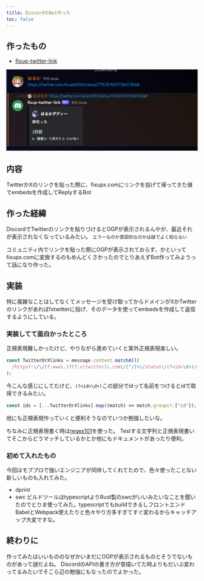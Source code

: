 ```yaml
---
title: DiscordのBot作った
toc: false
---
```


## 作ったもの

- [fixup-twitter-link](https://github.com/4m-mazi/fixup-twitter-link)

![](/assets/images/bot/preview.png)

## 内容

TwitterかXのリンクを貼った際に、fixupx.comにリンクを投げて帰ってきた値でembedsを作成してReplyするBot

## 作った経緯

DiscordでTwitterのリンクを貼りづけるとOGPが表示されるんやが、最近それが表示されなくなっているみたい。
`エラーなのか意図的なのかは謎でよく知らない`

コミュニティ内でリンクを貼った際にOGPが表示されておらず、かといってfixupx.comに変換するのもめんどくさかったのでとりあえずBot作ってみようって話になり作った。

## 実装

特に複雑なことはしてなくてメッセージを受け取ってからドメインがXかTwitterのリンクがあればfxtwitterに投げ、そのデータを使ってembedsを作成して返信するようにしている。

### 実装してて面白かったところ

正規表現難しかったけど、やりながら進めていくと案外正規表現楽しい。

```typescript
const TwitterOrXlinks = message.content.matchAll(
  /https?:\/\/(?:www\.)?(?:x|twitter)\.com\/[^/]+\/status\/(?<id>\d+)/g
);
```

今こんな感じにしてたけど、`(?<id>\d+)`この部分でidって名前をつけるとidで取得できるみたい。

```typescript
const ids = [...TwitterOrXlinks].map((match) => match.groups?.["id"]);
```

他にも正規表現作っていくと便利そうなのでいつか勉強したいな。

ちなみに正規表現書く時は[regex101](https://regex101.com/)を使った。
Testする文字列と正規表現書いてそこからどうマッチしているかとか他にもドキュメントがあったり便利。

### 初めて入れたもの

今回はモブプロで強いエンジニアが同伴してくれてたので、色々使ったことない新しいものも入れてみた。

- dprint
- swc
  ビルドツールはtypescriptよりRust製のswcがいいみたいなことを聞いたのでとりま使ってみた。typescriptでもbuildできるしフロントエンドBabelとWebpack使えたりと色々やり方多すぎてすぐ変わるからキャッチアップ大変ですな。

## 終わりに

作ってみたはいいもののなぜかいまだにOGPが表示されるものとそうでないものがあって謎だよね。
DiscordのAPIの書き方が昔描いてた時よりもだいぶ変わってるみたいでそこら辺の勉強にもなったのでよかった。
